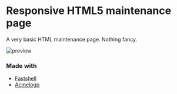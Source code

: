 # Responsive HTML5 maintenance page
A very basic HTML maintenance page. Nothing fancy.

![preview](https://user-images.githubusercontent.com/3603641/39551680-f77afa9a-4e33-11e8-89fc-a7413ae2bf52.png)

### Made with
* [Fastshell](https://github.com/HosseinKarami/fastshell)
* [Acmelogo](http://acmelogos.com/)
